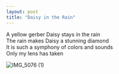 ```yaml
---
layout: post
title: "Daisy in the Rain"
---
```


A yellow gerber Daisy stays in the rain<br>
The rain makes Daisy a stunning diamond<br>
It is such a symphony of colors and sounds<br>
Only my lens has taken<br>

![IMG_5076 (1)](https://github.com/kathybeyer/kathybeyer.github.io/assets/121460653/b53f085e-39cf-464a-8489-fb55f5be10f6)
